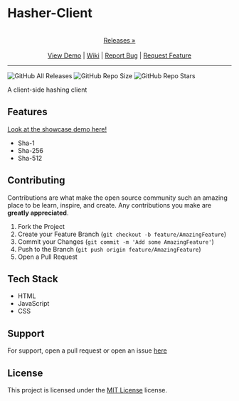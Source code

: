 
# Hasher-Client

<p align="center">
  <p align="center">
    <br />
    <a href="https://github.com/ScorchChamp/Hasher-Client/releases/">Releases &#187;</a>
    <br />
    <br />
    <a href="https://github.com/ScorchChamp/Hasher-Client">View Demo</a> |
    <a href="https://github.com/ScorchChamp/Hasher-Client/wiki">Wiki</a> |
    <a href="https://github.com/ScorchChamp/Hasher-Client/issues">Report Bug</a> |
    <a href="https://github.com/ScorchChamp/Hasher-Client/issues">Request Feature</a>
  </p>
</p>


-------------
![GitHub All Releases](https://img.shields.io/github/downloads/ScorchChamp/Hasher-Client/total?style=for-the-badge)
![GitHub Repo Size](https://img.shields.io/github/repo-size/ScorchChamp/Hasher-Client?style=for-the-badge)
![GitHub Repo Stars](https://img.shields.io/github/stars/ScorchChamp/Hasher-Client?style=for-the-badge)



A client-side hashing client

## Features

[Look at the showcase demo here!](https://ScorchChamp.github.io/Hasher-Client)

- Sha-1
- Sha-256
- Sha-512


## Contributing

Contributions are what make the open source community such an amazing place to be learn, inspire, and create. Any contributions you make are **greatly appreciated**.

1. Fork the Project
2. Create your Feature Branch (`git checkout -b feature/AmazingFeature`)
3. Commit your Changes (`git commit -m 'Add some AmazingFeature'`)
4. Push to the Branch (`git push origin feature/AmazingFeature`)
5. Open a Pull Request


## Tech Stack

 - HTML
 - JavaScript
 - CSS

## Support

For support, open a pull request or open an issue [here](https://github.com/ScorchChamp/Hasher-Client/issues/new)

## License

This project is licensed under the <a href="https://api.github.com/licenses/mit">MIT License</a> license.

<!--This file was generated via https://github.com/ScorchChamp/README.md-generator Credits to: ScorchChamp-->
        